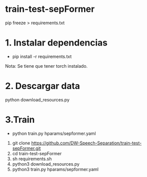 # train-test-sepFormer
pip freeze > requirements.txt


# 1. Instalar dependencias
- pip install -r requirements.txt

Nota: Se tiene que tener torch instalado.
# 2. Descargar data
python download_resources.py

# 3.Train
- python train.py hparams/sepformer.yaml




1. git clone https://github.com/DW-Speech-Separation/train-test-sepFormer.git
2. cd train-test-sepFormer
3. sh requirements.sh
4. python3 download_resources.py
5. python3 train.py hparams/sepformer.yaml
